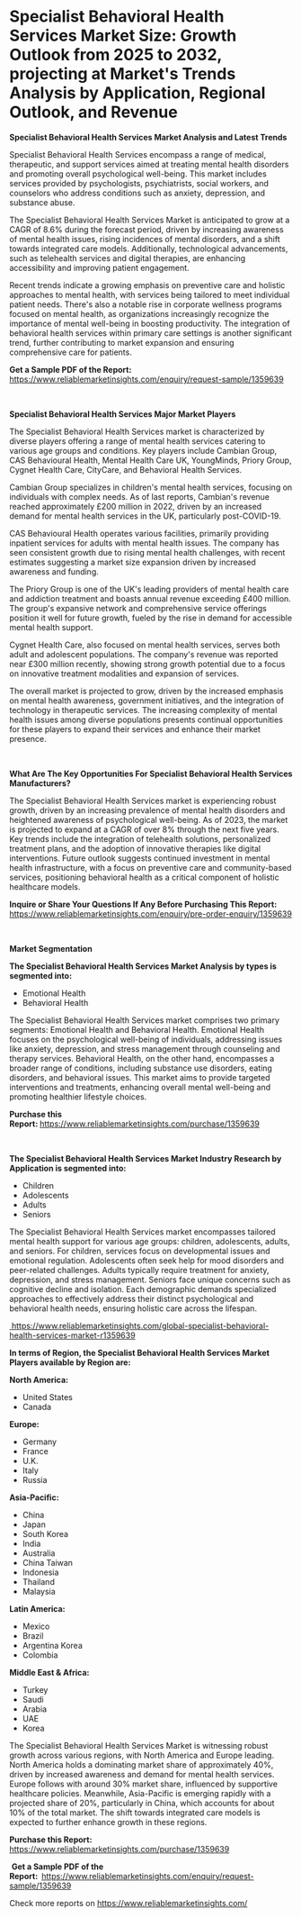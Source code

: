 <p><h1>Specialist Behavioral Health Services Market Size: Growth Outlook from 2025 to 2032, projecting at Market's Trends Analysis by Application, Regional Outlook, and Revenue</h1></p><p><strong>Specialist Behavioral Health Services Market Analysis and Latest Trends</strong></p>
<p><p>Specialist Behavioral Health Services encompass a range of medical, therapeutic, and support services aimed at treating mental health disorders and promoting overall psychological well-being. This market includes services provided by psychologists, psychiatrists, social workers, and counselors who address conditions such as anxiety, depression, and substance abuse. </p><p>The Specialist Behavioral Health Services Market is anticipated to grow at a CAGR of 8.6% during the forecast period, driven by increasing awareness of mental health issues, rising incidences of mental disorders, and a shift towards integrated care models. Additionally, technological advancements, such as telehealth services and digital therapies, are enhancing accessibility and improving patient engagement. </p><p>Recent trends indicate a growing emphasis on preventive care and holistic approaches to mental health, with services being tailored to meet individual patient needs. There's also a notable rise in corporate wellness programs focused on mental health, as organizations increasingly recognize the importance of mental well-being in boosting productivity. The integration of behavioral health services within primary care settings is another significant trend, further contributing to market expansion and ensuring comprehensive care for patients.</p></p>
<p><strong>Get a Sample PDF of the Report:&nbsp;</strong> <a href="https://www.reliablemarketinsights.com/enquiry/request-sample/1359639?utm_campaign=2280&utm_medium=2&utm_source=Github&utm_content=ia&utm_term=22032025&utm_id=specialist-behavioral-health-services">https://www.reliablemarketinsights.com/enquiry/request-sample/1359639</a></p>
<p>&nbsp;</p>
<p><strong>Specialist Behavioral Health Services Major Market Players</strong></p>
<p><p>The Specialist Behavioral Health Services market is characterized by diverse players offering a range of mental health services catering to various age groups and conditions. Key players include Cambian Group, CAS Behavioural Health, Mental Health Care UK, YoungMinds, Priory Group, Cygnet Health Care, CityCare, and Behavioral Health Services.</p><p>Cambian Group specializes in children's mental health services, focusing on individuals with complex needs. As of last reports, Cambian's revenue reached approximately £200 million in 2022, driven by an increased demand for mental health services in the UK, particularly post-COVID-19.</p><p>CAS Behavioural Health operates various facilities, primarily providing inpatient services for adults with mental health issues. The company has seen consistent growth due to rising mental health challenges, with recent estimates suggesting a market size expansion driven by increased awareness and funding.</p><p>The Priory Group is one of the UK's leading providers of mental health care and addiction treatment and boasts annual revenue exceeding £400 million. The group's expansive network and comprehensive service offerings position it well for future growth, fueled by the rise in demand for accessible mental health support.</p><p>Cygnet Health Care, also focused on mental health services, serves both adult and adolescent populations. The company's revenue was reported near £300 million recently, showing strong growth potential due to a focus on innovative treatment modalities and expansion of services.</p><p>The overall market is projected to grow, driven by the increased emphasis on mental health awareness, government initiatives, and the integration of technology in therapeutic services. The increasing complexity of mental health issues among diverse populations presents continual opportunities for these players to expand their services and enhance their market presence.</p></p>
<p>&nbsp;</p>
<p><strong>What Are The Key Opportunities For Specialist Behavioral Health Services Manufacturers?</strong></p>
<p><p>The Specialist Behavioral Health Services market is experiencing robust growth, driven by an increasing prevalence of mental health disorders and heightened awareness of psychological well-being. As of 2023, the market is projected to expand at a CAGR of over 8% through the next five years. Key trends include the integration of telehealth solutions, personalized treatment plans, and the adoption of innovative therapies like digital interventions. Future outlook suggests continued investment in mental health infrastructure, with a focus on preventive care and community-based services, positioning behavioral health as a critical component of holistic healthcare models.</p></p>
<p><strong>Inquire or Share Your Questions If Any Before Purchasing This Report:</strong> <a href="https://www.reliablemarketinsights.com/enquiry/pre-order-enquiry/1359639?utm_campaign=2280&utm_medium=2&utm_source=Github&utm_content=ia&utm_term=22032025&utm_id=specialist-behavioral-health-services">https://www.reliablemarketinsights.com/enquiry/pre-order-enquiry/1359639</a></p>
<p>&nbsp;</p>
<p><strong>Market Segmentation</strong></p>
<p><strong>The Specialist Behavioral Health Services Market Analysis by types is segmented into:</strong></p>
<p><ul><li>Emotional Health</li><li>Behavioral Health</li></ul></p>
<p><p>The Specialist Behavioral Health Services market comprises two primary segments: Emotional Health and Behavioral Health. Emotional Health focuses on the psychological well-being of individuals, addressing issues like anxiety, depression, and stress management through counseling and therapy services. Behavioral Health, on the other hand, encompasses a broader range of conditions, including substance use disorders, eating disorders, and behavioral issues. This market aims to provide targeted interventions and treatments, enhancing overall mental well-being and promoting healthier lifestyle choices.</p></p>
<p><strong>Purchase this Report:&nbsp;</strong><a href="https://www.reliablemarketinsights.com/purchase/1359639?utm_campaign=2280&utm_medium=2&utm_source=Github&utm_content=ia&utm_term=22032025&utm_id=specialist-behavioral-health-services">https://www.reliablemarketinsights.com/purchase/1359639</a></p>
<p>&nbsp;</p>
<p><strong>The Specialist Behavioral Health Services Market Industry Research by Application is segmented into:</strong></p>
<p><ul><li>Children</li><li>Adolescents</li><li>Adults</li><li>Seniors</li></ul></p>
<p><p>The Specialist Behavioral Health Services market encompasses tailored mental health support for various age groups: children, adolescents, adults, and seniors. For children, services focus on developmental issues and emotional regulation. Adolescents often seek help for mood disorders and peer-related challenges. Adults typically require treatment for anxiety, depression, and stress management. Seniors face unique concerns such as cognitive decline and isolation. Each demographic demands specialized approaches to effectively address their distinct psychological and behavioral health needs, ensuring holistic care across the lifespan.</p></p>
<p><a href="https://www.reliablemarketinsights.com/global-specialist-behavioral-health-services-market-r1359639?utm_campaign=2280&utm_medium=2&utm_source=Github&utm_content=ia&utm_term=22032025&utm_id=specialist-behavioral-health-services">&nbsp;https://www.reliablemarketinsights.com/global-specialist-behavioral-health-services-market-r1359639</a></p>
<p><strong>In terms of Region, the Specialist Behavioral Health Services Market Players available by Region are:</strong></p>
<p>
    <p> <strong> North America: </strong>
        <ul>
            <li>United States</li>
            <li>Canada</li>
        </ul>
        </p> 
    <p> <strong> Europe: </strong>
        <ul>
            <li>Germany</li>
            <li>France</li>
            <li>U.K.</li>
            <li>Italy</li>
            <li>Russia</li>
        </ul>
        </p> 
    <p> <strong> Asia-Pacific: </strong>
        <ul>
            <li>China</li>
            <li>Japan</li>
            <li>South Korea</li>
            <li>India</li>
            <li>Australia</li>
            <li>China Taiwan</li>
            <li>Indonesia</li>
            <li>Thailand</li>
            <li>Malaysia</li>
        </ul>
        </p> 
    <p> <strong> Latin America: </strong>
        <ul>
            <li>Mexico</li>
            <li>Brazil</li>
            <li>Argentina Korea</li>
            <li>Colombia</li>
        </ul>
        </p> 
    <p> <strong> Middle East & Africa: </strong>
        <ul>
            <li>Turkey</li>
            <li>Saudi</li>
            <li>Arabia</li>
            <li>UAE</li>
            <li>Korea</li>
        </ul>
    </p>
    </p>
<p><p>The Specialist Behavioral Health Services Market is witnessing robust growth across various regions, with North America and Europe leading. North America holds a dominating market share of approximately 40%, driven by increased awareness and demand for mental health services. Europe follows with around 30% market share, influenced by supportive healthcare policies. Meanwhile, Asia-Pacific is emerging rapidly with a projected share of 20%, particularly in China, which accounts for about 10% of the total market. The shift towards integrated care models is expected to further enhance growth in these regions.</p></p>
<p><strong>Purchase this Report: </strong><a href="https://www.reliablemarketinsights.com/purchase/1359639?utm_campaign=2280&utm_medium=2&utm_source=Github&utm_content=ia&utm_term=22032025&utm_id=specialist-behavioral-health-services">https://www.reliablemarketinsights.com/purchase/1359639</a></p>
<p>&nbsp;<strong>Get a Sample PDF of the Report:&nbsp;&nbsp;</strong><a href="https://www.reliablemarketinsights.com/enquiry/request-sample/1359639?utm_campaign=2280&utm_medium=2&utm_source=Github&utm_content=ia&utm_term=22032025&utm_id=specialist-behavioral-health-services">https://www.reliablemarketinsights.com/enquiry/request-sample/1359639</a></p>
<p><strong></strong></p>
<p>Check more reports on <a href="https://www.reliablemarketinsights.com/?utm_campaign=2280&utm_medium=2&utm_source=Github&utm_content=ia&utm_term=22032025&utm_id=specialist-behavioral-health-services">https://www.reliablemarketinsights.com/</a></p>